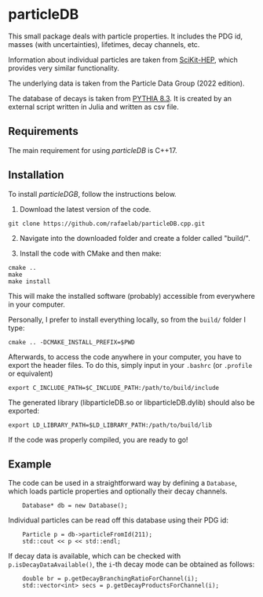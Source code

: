 # particleDB


This small package deals with particle properties.
It includes the PDG id, masses (with uncertainties), lifetimes, decay channels, etc.

Information about individual particles are taken from [SciKit-HEP](https://github.com/scikit-hep/particle/blob/master/src/particle/data/particle2022.csv), which provides very similar functionality.
	
The underlying data is taken from the Particle Data Group (2022 edition).

The database of decays is taken from [PYTHIA 8.3](https://github.com/mortenpi/pythia8/blob/master/xmldoc/).
It is created by an external script written in Julia and written as csv file.


## Requirements

The main requirement for using *particleDB* is C++17.


## Installation

To install *particleDGB*, follow the instructions below.

1. Download the latest version of the code.
```
git clone https://github.com/rafaelab/particleDB.cpp.git
```

2. Navigate into the downloaded folder and create a folder called "build/".

3. Install the code with CMake and then make:
```
cmake ..
make
make install
```
This will make the installed software (probably) accessible from everywhere in your computer. 

Personally, I prefer to install everything locally, so from the `build/` folder I type:
```
cmake .. -DCMAKE_INSTALL_PREFIX=$PWD
```
Afterwards, to access the code anywhere in your computer, you have to export the header files.
To do this, simply input in your `.bashrc` (or `.profile` or equivalent)
```
export C_INCLUDE_PATH=$C_INCLUDE_PATH:/path/to/build/include
```
The generated library (libparticleDB.so or libparticleDB.dylib) should also be exported:
```
export LD_LIBRARY_PATH=$LD_LIBRARY_PATH:/path/to/build/lib
```

If the code was properly compiled, you are ready to go!


## Example

The code can be used in a straightforward way by defining a `Database`, which loads particle properties and optionally their decay channels.
```
	Database* db = new Database();
```

Individual particles can be read off this database using their PDG id:
```
	Particle p = db->particleFromId(211);
	std::cout << p << std::endl;
```

If decay data is available, which can be checked with `p.isDecayDataAvailable()`, the `i`-th decay mode can be obtained as follows:
```
	double br = p.getDecayBranchingRatioForChannel(i);
	std::vector<int> secs = p.getDecayProductsForChannel(i);
```



 
 
